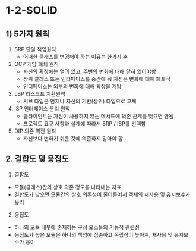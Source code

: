 # 1-2-SOLID
## 1) 5가지 원칙
1. SRP 단일 책임원칙
    - 어떠한 클래스를 변경해야 하는 이유는 한가지 뿐
2. OCP 개방 폐쇄 원칙
    - 자신의 확장에는 열려 있고, 주변의 변화에 대해 닫혀 있어야함
    - 상위 클래스 또는 인터페이스를 중간에 둬 자신은 변화에 대해 폐쇄적
    - 인터페이스는 외부의 변화에 대해 확장을 개방
3. LSP 리스코프 치환원칙
    - 서브 타입은 언제나 자신의 기반(상위) 타입으로 교체
4. ISP 인터페이스 분리 원칙
    - 클라이언트는 자신이 사용하지 않는 메서드에 의존 관계를 맺으면 안됨
    - 프로젝트 요구 사항과 설계에 따라서 SRP / ISP를 선택함
5. DIP 의존 역전 원칙
    - 자신보다 변하기 쉬운 것에 의존하지 말아야 함.
## 2. 결합도 및 응집도
1. 결합도
- 모듈(클래스)간의 상호 의존 정도를 나타내는 지표
- 결합도가 낮으면 모듈간의 상호 의존성이 줄어들어서 객체의 재사용 및 유지보수가 유리
2. 응집도
- 하나의 모듈 내부에 존재하는 구성 요소들의 기능적 관련성
- 응집도가 높은 모듈은 하나의 책임에 집중하고 독립성이 높아져, 재사용 및 유지보수가 용이